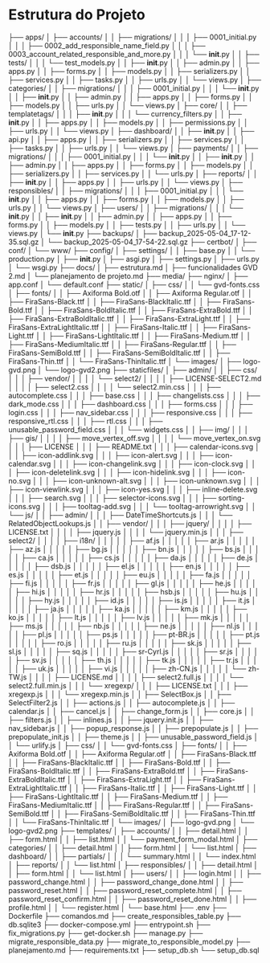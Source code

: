 # Estrutura do Projeto

├── apps/
│   ├── accounts/
│   │   ├── migrations/
│   │   │   ├── 0001_initial.py
│   │   │   ├── 0002_add_responsible_name_field.py
│   │   │   ├── 0003_account_related_responsible_and_more.py
│   │   │   └── __init__.py
│   │   ├── tests/
│   │   │   └── test_models.py
│   │   ├── __init__.py
│   │   ├── admin.py
│   │   ├── apps.py
│   │   ├── forms.py
│   │   ├── models.py
│   │   ├── serializers.py
│   │   ├── services.py
│   │   ├── tasks.py
│   │   ├── urls.py
│   │   └── views.py
│   ├── categories/
│   │   ├── migrations/
│   │   │   ├── 0001_initial.py
│   │   │   └── __init__.py
│   │   ├── __init__.py
│   │   ├── admin.py
│   │   ├── apps.py
│   │   ├── forms.py
│   │   ├── models.py
│   │   ├── urls.py
│   │   └── views.py
│   ├── core/
│   │   ├── templatetags/
│   │   │   ├── __init__.py
│   │   │   └── currency_filters.py
│   │   ├── __init__.py
│   │   ├── apps.py
│   │   ├── models.py
│   │   ├── permissions.py
│   │   ├── urls.py
│   │   └── views.py
│   ├── dashboard/
│   │   ├── __init__.py
│   │   ├── api.py
│   │   ├── apps.py
│   │   ├── serializers.py
│   │   ├── services.py
│   │   ├── tasks.py
│   │   ├── urls.py
│   │   └── views.py
│   ├── payments/
│   │   ├── migrations/
│   │   │   ├── 0001_initial.py
│   │   │   └── __init__.py
│   │   ├── __init__.py
│   │   ├── admin.py
│   │   ├── apps.py
│   │   ├── forms.py
│   │   ├── models.py
│   │   ├── serializers.py
│   │   ├── services.py
│   │   └── urls.py
│   ├── reports/
│   │   ├── __init__.py
│   │   ├── apps.py
│   │   ├── urls.py
│   │   └── views.py
│   ├── responsibles/
│   │   ├── migrations/
│   │   │   ├── 0001_initial.py
│   │   │   └── __init__.py
│   │   ├── apps.py
│   │   ├── forms.py
│   │   ├── models.py
│   │   ├── urls.py
│   │   └── views.py
│   ├── users/
│   │   ├── migrations/
│   │   │   └── __init__.py
│   │   ├── __init__.py
│   │   ├── admin.py
│   │   ├── apps.py
│   │   ├── forms.py
│   │   ├── models.py
│   │   ├── tests.py
│   │   ├── urls.py
│   │   └── views.py
│   └── __init__.py
├── backups/
│   ├── backup_2025-05-04_17-12-35.sql.gz
│   └── backup_2025-05-04_17-54-22.sql.gz
├── certbot/
│   ├── conf/
│   └── www/
├── config/
│   ├── settings/
│   │   ├── base.py
│   │   └── production.py
│   ├── __init__.py
│   ├── asgi.py
│   ├── settings.py
│   ├── urls.py
│   └── wsgi.py
├── docs/
│   ├── estrutura.md
│   ├── funcionalidades GVD 2.md
│   └── planejamento de projeto.md
├── media/
├── nginx/
│   ├── app.conf
│   └── default.conf
├── static/
│   ├── css/
│   │   └── gvd-fonts.css
│   ├── fonts/
│   │   ├── Axiforma Bold.otf
│   │   ├── Axiforma Regular.otf
│   │   ├── FiraSans-Black.ttf
│   │   ├── FiraSans-BlackItalic.ttf
│   │   ├── FiraSans-Bold.ttf
│   │   ├── FiraSans-BoldItalic.ttf
│   │   ├── FiraSans-ExtraBold.ttf
│   │   ├── FiraSans-ExtraBoldItalic.ttf
│   │   ├── FiraSans-ExtraLight.ttf
│   │   ├── FiraSans-ExtraLightItalic.ttf
│   │   ├── FiraSans-Italic.ttf
│   │   ├── FiraSans-Light.ttf
│   │   ├── FiraSans-LightItalic.ttf
│   │   ├── FiraSans-Medium.ttf
│   │   ├── FiraSans-MediumItalic.ttf
│   │   ├── FiraSans-Regular.ttf
│   │   ├── FiraSans-SemiBold.ttf
│   │   ├── FiraSans-SemiBoldItalic.ttf
│   │   ├── FiraSans-Thin.ttf
│   │   └── FiraSans-ThinItalic.ttf
│   └── images/
│       ├── logo-gvd.png
│       └── logo-gvd2.png
├── staticfiles/
│   ├── admin/
│   │   ├── css/
│   │   │   ├── vendor/
│   │   │   │   └── select2/
│   │   │   │       ├── LICENSE-SELECT2.md
│   │   │   │       ├── select2.css
│   │   │   │       └── select2.min.css
│   │   │   ├── autocomplete.css
│   │   │   ├── base.css
│   │   │   ├── changelists.css
│   │   │   ├── dark_mode.css
│   │   │   ├── dashboard.css
│   │   │   ├── forms.css
│   │   │   ├── login.css
│   │   │   ├── nav_sidebar.css
│   │   │   ├── responsive.css
│   │   │   ├── responsive_rtl.css
│   │   │   ├── rtl.css
│   │   │   ├── unusable_password_field.css
│   │   │   └── widgets.css
│   │   ├── img/
│   │   │   ├── gis/
│   │   │   │   ├── move_vertex_off.svg
│   │   │   │   └── move_vertex_on.svg
│   │   │   ├── LICENSE
│   │   │   ├── README.txt
│   │   │   ├── calendar-icons.svg
│   │   │   ├── icon-addlink.svg
│   │   │   ├── icon-alert.svg
│   │   │   ├── icon-calendar.svg
│   │   │   ├── icon-changelink.svg
│   │   │   ├── icon-clock.svg
│   │   │   ├── icon-deletelink.svg
│   │   │   ├── icon-hidelink.svg
│   │   │   ├── icon-no.svg
│   │   │   ├── icon-unknown-alt.svg
│   │   │   ├── icon-unknown.svg
│   │   │   ├── icon-viewlink.svg
│   │   │   ├── icon-yes.svg
│   │   │   ├── inline-delete.svg
│   │   │   ├── search.svg
│   │   │   ├── selector-icons.svg
│   │   │   ├── sorting-icons.svg
│   │   │   ├── tooltag-add.svg
│   │   │   └── tooltag-arrowright.svg
│   │   └── js/
│   │       ├── admin/
│   │       │   ├── DateTimeShortcuts.js
│   │       │   └── RelatedObjectLookups.js
│   │       ├── vendor/
│   │       │   ├── jquery/
│   │       │   │   ├── LICENSE.txt
│   │       │   │   ├── jquery.js
│   │       │   │   └── jquery.min.js
│   │       │   ├── select2/
│   │       │   │   ├── i18n/
│   │       │   │   │   ├── af.js
│   │       │   │   │   ├── ar.js
│   │       │   │   │   ├── az.js
│   │       │   │   │   ├── bg.js
│   │       │   │   │   ├── bn.js
│   │       │   │   │   ├── bs.js
│   │       │   │   │   ├── ca.js
│   │       │   │   │   ├── cs.js
│   │       │   │   │   ├── da.js
│   │       │   │   │   ├── de.js
│   │       │   │   │   ├── dsb.js
│   │       │   │   │   ├── el.js
│   │       │   │   │   ├── en.js
│   │       │   │   │   ├── es.js
│   │       │   │   │   ├── et.js
│   │       │   │   │   ├── eu.js
│   │       │   │   │   ├── fa.js
│   │       │   │   │   ├── fi.js
│   │       │   │   │   ├── fr.js
│   │       │   │   │   ├── gl.js
│   │       │   │   │   ├── he.js
│   │       │   │   │   ├── hi.js
│   │       │   │   │   ├── hr.js
│   │       │   │   │   ├── hsb.js
│   │       │   │   │   ├── hu.js
│   │       │   │   │   ├── hy.js
│   │       │   │   │   ├── id.js
│   │       │   │   │   ├── is.js
│   │       │   │   │   ├── it.js
│   │       │   │   │   ├── ja.js
│   │       │   │   │   ├── ka.js
│   │       │   │   │   ├── km.js
│   │       │   │   │   ├── ko.js
│   │       │   │   │   ├── lt.js
│   │       │   │   │   ├── lv.js
│   │       │   │   │   ├── mk.js
│   │       │   │   │   ├── ms.js
│   │       │   │   │   ├── nb.js
│   │       │   │   │   ├── ne.js
│   │       │   │   │   ├── nl.js
│   │       │   │   │   ├── pl.js
│   │       │   │   │   ├── ps.js
│   │       │   │   │   ├── pt-BR.js
│   │       │   │   │   ├── pt.js
│   │       │   │   │   ├── ro.js
│   │       │   │   │   ├── ru.js
│   │       │   │   │   ├── sk.js
│   │       │   │   │   ├── sl.js
│   │       │   │   │   ├── sq.js
│   │       │   │   │   ├── sr-Cyrl.js
│   │       │   │   │   ├── sr.js
│   │       │   │   │   ├── sv.js
│   │       │   │   │   ├── th.js
│   │       │   │   │   ├── tk.js
│   │       │   │   │   ├── tr.js
│   │       │   │   │   ├── uk.js
│   │       │   │   │   ├── vi.js
│   │       │   │   │   ├── zh-CN.js
│   │       │   │   │   └── zh-TW.js
│   │       │   │   ├── LICENSE.md
│   │       │   │   ├── select2.full.js
│   │       │   │   └── select2.full.min.js
│   │       │   └── xregexp/
│   │       │       ├── LICENSE.txt
│   │       │       ├── xregexp.js
│   │       │       └── xregexp.min.js
│   │       ├── SelectBox.js
│   │       ├── SelectFilter2.js
│   │       ├── actions.js
│   │       ├── autocomplete.js
│   │       ├── calendar.js
│   │       ├── cancel.js
│   │       ├── change_form.js
│   │       ├── core.js
│   │       ├── filters.js
│   │       ├── inlines.js
│   │       ├── jquery.init.js
│   │       ├── nav_sidebar.js
│   │       ├── popup_response.js
│   │       ├── prepopulate.js
│   │       ├── prepopulate_init.js
│   │       ├── theme.js
│   │       ├── unusable_password_field.js
│   │       └── urlify.js
│   ├── css/
│   │   └── gvd-fonts.css
│   ├── fonts/
│   │   ├── Axiforma Bold.otf
│   │   ├── Axiforma Regular.otf
│   │   ├── FiraSans-Black.ttf
│   │   ├── FiraSans-BlackItalic.ttf
│   │   ├── FiraSans-Bold.ttf
│   │   ├── FiraSans-BoldItalic.ttf
│   │   ├── FiraSans-ExtraBold.ttf
│   │   ├── FiraSans-ExtraBoldItalic.ttf
│   │   ├── FiraSans-ExtraLight.ttf
│   │   ├── FiraSans-ExtraLightItalic.ttf
│   │   ├── FiraSans-Italic.ttf
│   │   ├── FiraSans-Light.ttf
│   │   ├── FiraSans-LightItalic.ttf
│   │   ├── FiraSans-Medium.ttf
│   │   ├── FiraSans-MediumItalic.ttf
│   │   ├── FiraSans-Regular.ttf
│   │   ├── FiraSans-SemiBold.ttf
│   │   ├── FiraSans-SemiBoldItalic.ttf
│   │   ├── FiraSans-Thin.ttf
│   │   └── FiraSans-ThinItalic.ttf
│   └── images/
│       ├── logo-gvd.png
│       └── logo-gvd2.png
├── templates/
│   ├── accounts/
│   │   ├── detail.html
│   │   ├── form.html
│   │   ├── list.html
│   │   └── payment_form_modal.html
│   ├── categories/
│   │   ├── detail.html
│   │   ├── form.html
│   │   └── list.html
│   ├── dashboard/
│   │   ├── partials/
│   │   │   └── summary.html
│   │   └── index.html
│   ├── reports/
│   │   └── list.html
│   ├── responsibles/
│   │   ├── detail.html
│   │   ├── form.html
│   │   └── list.html
│   ├── users/
│   │   ├── login.html
│   │   ├── password_change.html
│   │   ├── password_change_done.html
│   │   ├── password_reset.html
│   │   ├── password_reset_complete.html
│   │   ├── password_reset_confirm.html
│   │   ├── password_reset_done.html
│   │   ├── profile.html
│   │   └── register.html
│   └── base.html
├── .env
├── Dockerfile
├── comandos.md
├── create_responsibles_table.py
├── db.sqlite3
├── docker-compose.yml
├── entrypoint.sh
├── fix_migrations.py
├── get-docker.sh
├── manage.py
├── migrate_responsible_data.py
├── migrate_to_responsible_model.py
├── planejamento.md
├── requirements.txt
├── setup_db.sh
└── setup_db.sql
